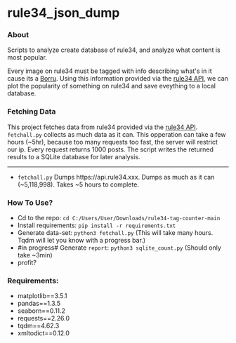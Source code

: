 # rule34_json_dump
<h3><b>About</b></h3>
Scripts to analyze create database of rule34, and analyze what content is most popular.<br>

Every image on rule34 must be tagged with info describing what's in it cause its a <a href="https://booru.org/">Borru</a>. Using this information provided via the <a href="https://api.rule34.xxx/">rule34 API</a>, we can plot the popularity of something on rule34 and save eveything to a local database.

<h3><b>Fetching Data</b></h3>
This project fetches data from rule34 provided via the <a href="https://api.rule34.xxx/">rule34 API</a>. <code>fetchall.py</code> collects as much data as it can. This opperation can take a few hours (~5hr), because too many requests too fast, the server will restrict our ip. Every request returns 1000 posts. The script writes the returned results to a SQLite database for later analysis.

<hr>
<ul>
  <li><code>fetchall.py</code> Dumps https://api.rule34.xxx. Dumps as much as it can (~5,118,998). Takes ~5 hours to complete.<br>
</ul>

<h3><b>How To Use?</b></h3>
<ul>
  <li>Cd to the repo: <code>cd C:/Users/User/Downloads/rule34-tag-counter-main</code></li>
  <li>Install requirements: <code>pip install -r requirements.txt</code></li>
  <li>Generate data-set: <code>python3 fetchall.py</code> (This will take many hours. Tqdm will let you know with a progress bar.)</li>
  <li>#in progress# Generate <code>report</code>: <code>python3 sqlite_count.py</code> (Should only take ~3min)</li>
  <li>profit?</li>
</ul>

<h3><b>Requirements:</b></h3>
<ul>
  <li>matplotlib==3.5.1</li>
  <li>pandas==1.3.5</li>
  <li>seaborn==0.11.2</li>
  <li>requests==2.26.0</li>
  <li>tqdm==4.62.3</li>
  <li>xmltodict==0.12.0</li>
</ul>
